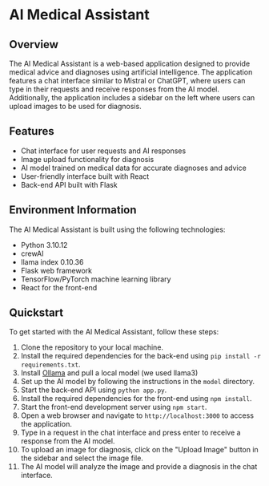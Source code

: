 # AI Medical Assistant

## Overview

The AI Medical Assistant is a web-based application designed to provide medical advice and diagnoses using artificial intelligence. The application features a chat interface similar to Mistral or ChatGPT, where users can type in their requests and receive responses from the AI model. Additionally, the application includes a sidebar on the left where users can upload images to be used for diagnosis.

## Features

- Chat interface for user requests and AI responses
- Image upload functionality for diagnosis
- AI model trained on medical data for accurate diagnoses and advice
- User-friendly interface built with React
- Back-end API built with Flask

## Environment Information

The AI Medical Assistant is built using the following technologies:

- Python 3.10.12
- crewAI
- llama index 0.10.36
- Flask web framework
- TensorFlow/PyTorch machine learning library
- React for the front-end

## Quickstart

To get started with the AI Medical Assistant, follow these steps:

1. Clone the repository to your local machine.
2. Install the required dependencies for the back-end using `pip install -r requirements.txt`.
3. Install [Ollama](https://github.com/ollama/ollama) and pull a local model (we used llama3)
4. Set up the AI model by following the instructions in the `model` directory.
5. Start the back-end API using `python app.py`.
6. Install the required dependencies for the front-end using `npm install`.
7. Start the front-end development server using `npm start`.
8. Open a web browser and navigate to `http://localhost:3000` to access the application.
9. Type in a request in the chat interface and press enter to receive a response from the AI model.
10. To upload an image for diagnosis, click on the "Upload Image" button in the sidebar and select the image file.
11. The AI model will analyze the image and provide a diagnosis in the chat interface.
